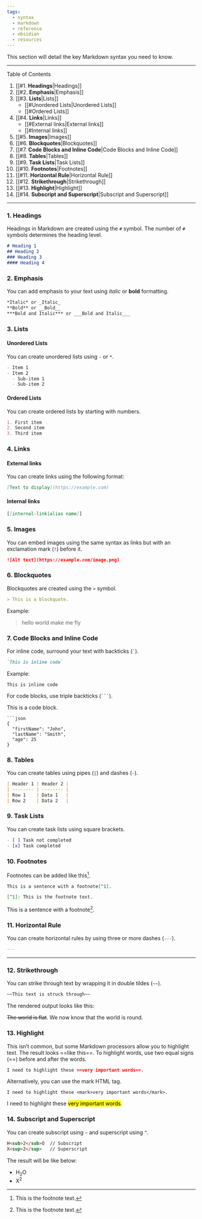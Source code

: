 ```yaml
---
tags:
  - syntax
  - markdown
  - reference
  - obsidian
  - resources
---
```

This section will detail the key Markdown syntax you need to know.

---

Table of Contents

1. [[#1. **Headings**|Headings]]
2. [[#2. **Emphasis**|Emphasis]]
3. [[#3. **Lists**|Lists]]
	* [[#Unordered Lists|Unordered Lists]]
	* [[#Ordered Lists]]
4. [[#4. **Links**|Links]]
	- [[#External links|External links]]
	- [[#Internal links]]
5. [[#5. **Images**|Images]]
6. [[#6. **Blockquotes**|Blockquotes]]
7. [[#7. **Code Blocks and Inline Code**|Code Blocks and Inline Code]]
8. [[#8. **Tables**|Tables]]
9. [[#9. **Task Lists**|Task Lists]]
10. [[#10. **Footnotes**|Footnotes]]
11. [[#11. **Horizontal Rule**|Horizontal Rule]]
12. [[#12. **Strikethrough**|Strikethrough]]
13. [[#13. **Highlight**|Highlight]]
14. [[#14. **Subscript and Superscript**|Subscript and Superscript]]

---
### 1. **Headings**
	

Headings in Markdown are created using the `#` symbol. The number of `#` symbols determines the heading level.

```markdown
# Heading 1
## Heading 2
### Heading 3
#### Heading 4
```
### 2. **Emphasis**

You can add emphasis to your text using _italic_ or **bold** formatting.

```markdown
*Italic* or _Italic_
**Bold** or __Bold__
***Bold and Italic*** or ___Bold and Italic___
```
### 3. **Lists**

#### Unordered Lists

You can create unordered lists using `-` or `*`.

```markdown
- Item 1
- Item 2
  - Sub-item 1
  - Sub-item 2
```

#### Ordered Lists

You can create ordered lists by starting with numbers.

```markdown
1. First item
2. Second item
3. Third item
```

### 4. **Links**

#### External links

You can create links using the following format:

```markdown
[Text to display](https://example.com)
```

#### Internal links

```markdown
[[internal-link|alias name]]
```

### 5. **Images**

You can embed images using the same syntax as links but with an exclamation mark (`!`) before it.

```markdown
![Alt text](https://example.com/image.png)
```

### 6. **Blockquotes**

Blockquotes are created using the `>` symbol.

```markdown
> This is a blockquote.
```

Example:

> hello world
> make me fly
### 7. **Code Blocks and Inline Code**

For inline code, surround your text with backticks (`` ` ``).

```markdown
`This is inline code`
```

Example:

`This is inline code`

For code blocks, use triple backticks (` ``` `).

This is a code block.

````
```json
{
  "firstName": "John",
  "lastName": "Smith",
  "age": 25
}
````

### 8. **Tables**

You can create tables using pipes (`|`) and dashes (`-`).

```markdown
| Header 1 | Header 2 |
| -------- | -------- |
| Row 1    | Data 1   |
| Row 2    | Data 2   |
```

### 9. **Task Lists**

You can create task lists using square brackets.

```markdown
- [ ] Task not completed
- [x] Task completed
```

### 10. **Footnotes**

Footnotes can be added like this[^1].

```markdown
This is a sentence with a footnote[^1].

[^1]: This is the footnote text.
```

This is a sentence with a footnote[^1].

[^1]: This is the footnote text.
### 11. **Horizontal Rule**

You can create horizontal rules by using three or more dashes (`---`).

```markdown
---
```

---
### 12. **Strikethrough**

You can strike through text by wrapping it in double tildes (`~~`).

```markdown
~~This text is struck through~~
```

The rendered output looks like this:

~~The world is flat~~. We now know that the world is round.

### 13. **Highlight**

This isn’t common, but some Markdown processors allow you to highlight text. The result looks ==like this==. To highlight words, use two equal signs (\==) before and after the words.

```markdown
I need to highlight these ==very important words==.
```

Alternatively, you can use the mark HTML tag.

```
I need to highlight these <mark>very important words</mark>.
````

I need to highlight these <mark>very important words</mark>.

### 14. **Subscript and Superscript**

You can create subscript using `~` and superscript using `^`.

```markdown
H<sub>2</sub>O  // Subscript
X<sup>2</sup>   // Superscript
```

The result will be like below:
- H<sub>2</sub>O
- X<sup>2</sup>